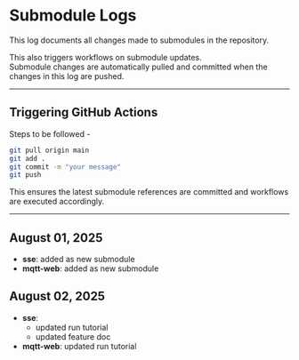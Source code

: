 # Submodule Logs

This log documents all changes made to submodules in the repository.

This also triggers workflows on submodule updates.  
Submodule changes are automatically pulled and committed when the changes in this log are pushed.

---

## Triggering GitHub Actions

Steps to be followed -

```bash
git pull origin main
git add .
git commit -m "your message"
git push
```

This ensures the latest submodule references are committed and workflows are executed accordingly.

---

## August 01, 2025

- **sse**: added as new submodule
- **mqtt-web**: added as new submodule

## August 02, 2025

- **sse**:
  - updated run tutorial
  - updated feature doc
- **mqtt-web**: updated run tutorial
